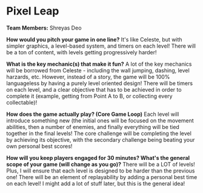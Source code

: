 # Pixel Leap

**Team Members:** Shreyas Deo

**How would you pitch your game in one line?**
It's like Celeste, but with simpler graphics, a level-based system, and timers on each level! There will be a ton of content, with levels getting progressively harder!

**What is the key mechanic(s) that make it fun?**
A lot of the key mechanics will be borrowed from Celeste - including the wall jumping, dashing, level harzards, etc. However, instead of a story, the game will be 100% languageless by having a purely level oriented design! There will be timers on each level, and a clear objective that has to be achieved in order to complete it (example, getting from Point A to B, or collecting every collectable)!

**How does the game actually play? (Core Game Loop)**
Each level will introduce something new (the initial ones will be focused on the movement abilities, then a number of enemies, and finally everything will be tied together in the final levels! The core challenge will be completing the level by achieving its objective, with the secondary challenge being beating your own personal best scores!

**How will you keep players engaged for 30 minutes? What's the general scope of your game (will change as you go)?**
There will be a LOT of levels! Plus, I will ensure that each level is designed to be harder than the previous one! There will be an element of replayability by adding a personal best time on each level! I might add a lot of stuff later, but this is the general idea!
